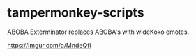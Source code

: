 # tampermonkey-scripts

ABOBA Exterminator replaces ABOBA's with wideKoko emotes.

https://imgur.com/a/MndeQfi
